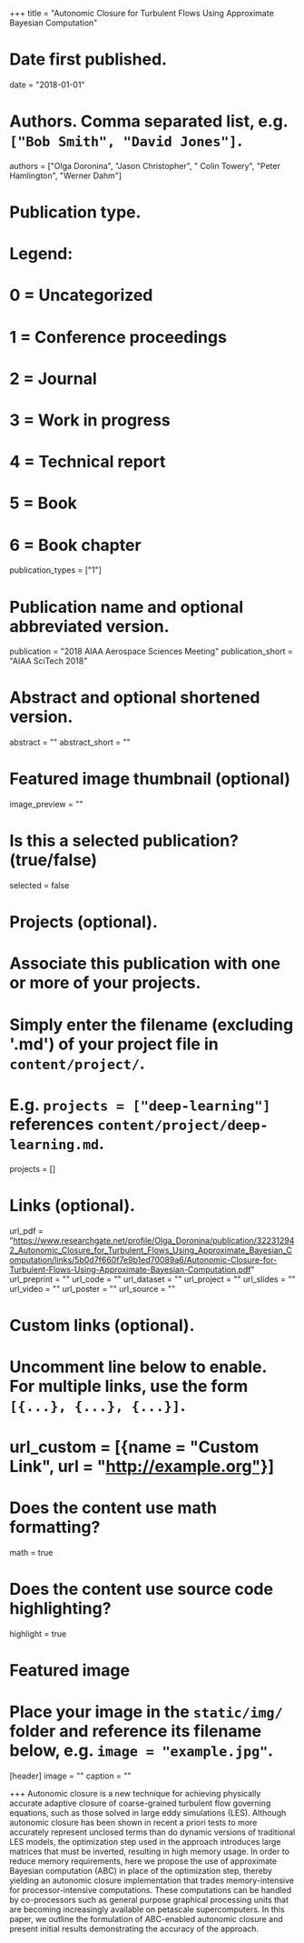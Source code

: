 +++
title = "Autonomic Closure for Turbulent Flows Using Approximate Bayesian Computation"

# Date first published.
date = "2018-01-01"

# Authors. Comma separated list, e.g. `["Bob Smith", "David Jones"]`.
authors = ["Olga Doronina", "Jason Christopher", " Colin Towery", "Peter Hamlington", "Werner Dahm"]

# Publication type.
# Legend:
# 0 = Uncategorized
# 1 = Conference proceedings
# 2 = Journal
# 3 = Work in progress
# 4 = Technical report
# 5 = Book
# 6 = Book chapter
publication_types = ["1"]

# Publication name and optional abbreviated version.
publication = "2018 AIAA Aerospace Sciences Meeting"
publication_short = "AIAA SciTech 2018"

# Abstract and optional shortened version.
abstract = ""
abstract_short = ""

# Featured image thumbnail (optional)
image_preview = ""

# Is this a selected publication? (true/false)
selected = false

# Projects (optional).
#   Associate this publication with one or more of your projects.
#   Simply enter the filename (excluding '.md') of your project file in `content/project/`.
#   E.g. `projects = ["deep-learning"]` references `content/project/deep-learning.md`.
projects = []

# Links (optional).
url_pdf = "https://www.researchgate.net/profile/Olga_Doronina/publication/322312942_Autonomic_Closure_for_Turbulent_Flows_Using_Approximate_Bayesian_Computation/links/5b0d7f660f7e9b1ed70089a6/Autonomic-Closure-for-Turbulent-Flows-Using-Approximate-Bayesian-Computation.pdf"
url_preprint = ""
url_code = ""
url_dataset = ""
url_project = ""
url_slides = ""
url_video = ""
url_poster = ""
url_source = ""

# Custom links (optional).
#   Uncomment line below to enable. For multiple links, use the form `[{...}, {...}, {...}]`.
# url_custom = [{name = "Custom Link", url = "http://example.org"}]

# Does the content use math formatting?
math = true

# Does the content use source code highlighting?
highlight = true

# Featured image
# Place your image in the `static/img/` folder and reference its filename below, e.g. `image = "example.jpg"`.
[header]
image = ""
caption = ""

+++
Autonomic closure is a new technique for achieving physically accurate adaptive closure
of coarse-grained turbulent flow governing equations, such as those solved in large eddy simulations (LES). Although autonomic closure has been shown in recent a priori tests to more
accurately represent unclosed terms than do dynamic versions of traditional LES models, the
optimization step used in the approach introduces large matrices that must be inverted, resulting in high memory usage. In order to reduce memory requirements, here we propose the use
of approximate Bayesian computation (ABC) in place of the optimization step, thereby yielding
an autonomic closure implementation that trades memory-intensive for processor-intensive
computations. These computations can be handled by co-processors such as general purpose
graphical processing units that are becoming increasingly available on petascale supercomputers. In this paper, we outline the formulation of ABC-enabled autonomic closure and present
initial results demonstrating the accuracy of the approach.
